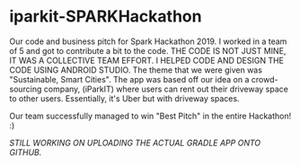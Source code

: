 # iparkit-SPARKHackathon
Our code and business pitch for Spark Hackathon 2019. I worked in a team of 5 and got to contribute a bit to the code. THE CODE IS NOT JUST MINE, IT WAS A COLLECTIVE TEAM EFFORT. I HELPED CODE AND DESIGN THE CODE USING ANDROID STUDIO. The theme that we were given was "Sustainable, Smart Cities".  The app was based off our idea on a crowd-sourcing company, (iParkIT) where users can rent out their driveway space to other users. Essentially, it's Uber but with driveway spaces. 

Our team successfully managed to win "Best Pitch" in the entire Hackathon! :)  


*STILL WORKING ON UPLOADING THE ACTUAL GRADLE APP ONTO GITHUB.* 
